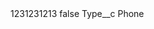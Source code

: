 <?xml version="1.0" encoding="UTF-8"?>
<CustomMetadata xmlns="http://soap.sforce.com/2006/04/metadata" xmlns:xsi="http://www.w3.org/2001/XMLSchema-instance" xmlns:xsd="http://www.w3.org/2001/XMLSchema">
    <label>1231231213</label>
    <protected>false</protected>
    <values>
        <field>Type__c</field>
        <value xsi:type="xsd:string">Phone</value>
    </values>
</CustomMetadata>
